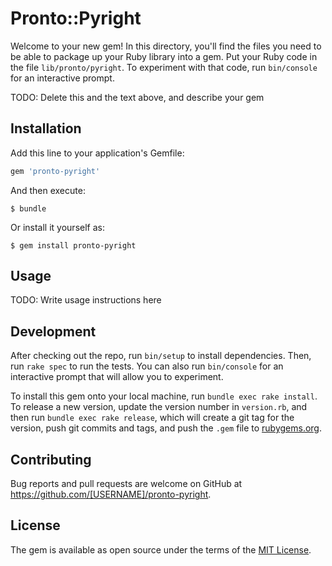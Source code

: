 # Pronto::Pyright

Welcome to your new gem! In this directory, you'll find the files you need to be able to package up your Ruby library into a gem. Put your Ruby code in the file `lib/pronto/pyright`. To experiment with that code, run `bin/console` for an interactive prompt.

TODO: Delete this and the text above, and describe your gem

## Installation

Add this line to your application's Gemfile:

```ruby
gem 'pronto-pyright'
```

And then execute:

    $ bundle

Or install it yourself as:

    $ gem install pronto-pyright

## Usage

TODO: Write usage instructions here

## Development

After checking out the repo, run `bin/setup` to install dependencies. Then, run `rake spec` to run the tests. You can also run `bin/console` for an interactive prompt that will allow you to experiment.

To install this gem onto your local machine, run `bundle exec rake install`. To release a new version, update the version number in `version.rb`, and then run `bundle exec rake release`, which will create a git tag for the version, push git commits and tags, and push the `.gem` file to [rubygems.org](https://rubygems.org).

## Contributing

Bug reports and pull requests are welcome on GitHub at https://github.com/[USERNAME]/pronto-pyright.

## License

The gem is available as open source under the terms of the [MIT License](https://opensource.org/licenses/MIT).
